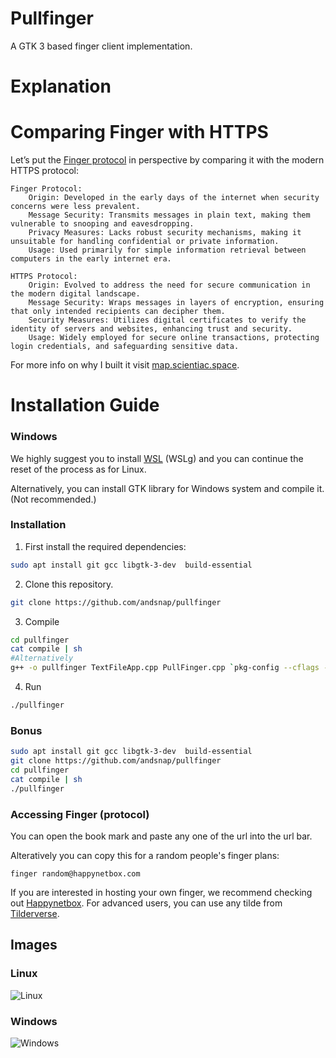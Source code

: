 # Pullfinger

A GTK 3 based finger client implementation.

# Explanation

# Comparing Finger with HTTPS

Let’s put the [Finger protocol](https://en.wikipedia.org/wiki/Finger_(protocol)) in perspective by comparing it with the modern HTTPS protocol:

    Finger Protocol:
        Origin: Developed in the early days of the internet when security concerns were less prevalent.
        Message Security: Transmits messages in plain text, making them vulnerable to snooping and eavesdropping.
        Privacy Measures: Lacks robust security mechanisms, making it unsuitable for handling confidential or private information.
        Usage: Used primarily for simple information retrieval between computers in the early internet era.

    HTTPS Protocol:
        Origin: Evolved to address the need for secure communication in the modern digital landscape.
        Message Security: Wraps messages in layers of encryption, ensuring that only intended recipients can decipher them.
        Security Measures: Utilizes digital certificates to verify the identity of servers and websites, enhancing trust and security.
        Usage: Widely employed for secure online transactions, protecting login credentials, and safeguarding sensitive data.

For more info on why I built it visit [map.scientiac.space](https://map.scientiac.space/thoughts/gtk-finger-client/).

# Installation Guide

### Windows

We highly suggest you to install [WSL](https://learn.microsoft.com/en-us/windows/wsl/install) (WSLg) and you can continue the reset of the process as for Linux.

Alternatively, you can install GTK library for Windows system and compile it. (Not recommended.)

### Installation

1. First install the required dependencies:
```bash
sudo apt install git gcc libgtk-3-dev  build-essential
```
2. Clone this repository.
```bash
git clone https://github.com/andsnap/pullfinger
```

3. Compile

```bash
cd pullfinger
cat compile | sh
#Alternatively 
g++ -o pullfinger TextFileApp.cpp PullFinger.cpp `pkg-config --cflags --libs gtk+-3.0`
```
4. Run
```bash
./pullfinger
```
### Bonus
```bash
sudo apt install git gcc libgtk-3-dev  build-essential
git clone https://github.com/andsnap/pullfinger
cd pullfinger
cat compile | sh
./pullfinger
```

### Accessing Finger (protocol)
You can open the book mark and paste any one of the url into the url bar.

Alteratively you can copy this for a random people's finger plans:
```
finger random@happynetbox.com
```

If you are interested in hosting your own finger, we recommend checking out [Happynetbox](https://happynetbox.com/).
For advanced users, you can use any tilde from [Tilderverse](https://tildeverse.org).

## Images

### Linux
![Linux](https://github.com/Payre/pullfinger/assets/41021614/6f0b08e2-e98f-4124-8e68-230f29e7deac)

### Windows
![Windows](https://github.com/Payre/pullfinger/assets/41021614/1d30d277-fa83-43eb-8caa-aff0a07d3991)


